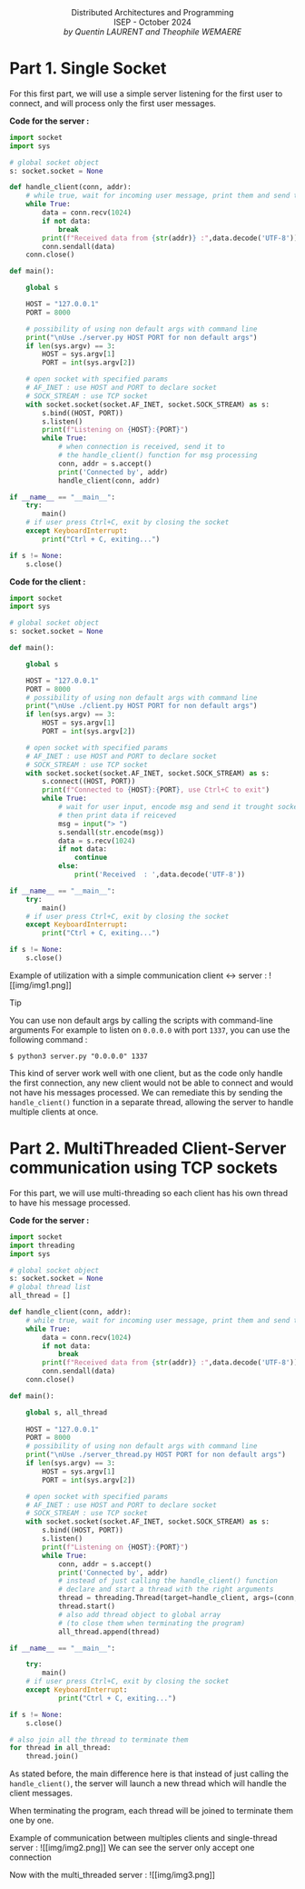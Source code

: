 <html>
	<center>Distributed Architectures and Programming</center>
	<center>ISEP - October 2024</center>
	<center style="font-style:italic">by Quentin LAURENT and Theophile WEMAERE</center>
</html>


# Part 1. Single Socket

For this first part, we will use a simple server listening for the first user to connect, and will process only the first user messages.

**Code for the server :**
```python
import socket
import sys

# global socket object 
s: socket.socket = None

def handle_client(conn, addr):
    # while true, wait for incoming user message, print them and send them back
    while True:
        data = conn.recv(1024)
        if not data:
            break
        print(f"Received data from {str(addr)} :",data.decode('UTF-8'))
        conn.sendall(data)
    conn.close()

def main():

    global s

    HOST = "127.0.0.1"
    PORT = 8000

    # possibility of using non default args with command line
    print("\nUse ./server.py HOST PORT for non default args")
    if len(sys.argv) == 3:
        HOST = sys.argv[1]
        PORT = int(sys.argv[2])

    # open socket with specified params
    # AF_INET : use HOST and PORT to declare socket
    # SOCK_STREAM : use TCP socket
    with socket.socket(socket.AF_INET, socket.SOCK_STREAM) as s:
        s.bind((HOST, PORT))
        s.listen()
        print(f"Listening on {HOST}:{PORT}")
        while True:
            # when connection is received, send it to
            # the handle_client() function for msg processing
            conn, addr = s.accept()
            print('Connected by', addr)
            handle_client(conn, addr)

if __name__ == "__main__":
    try:
        main()
    # if user press Ctrl+C, exit by closing the socket
    except KeyboardInterrupt:
        print("Ctrl + C, exiting...")

if s != None:
    s.close()
```

**Code for the client :**
```python
import socket
import sys

# global socket object 
s: socket.socket = None

def main():

    global s

    HOST = "127.0.0.1"
    PORT = 8000
    # possibility of using non default args with command line
    print("\nUse ./client.py HOST PORT for non default args")
    if len(sys.argv) == 3:
        HOST = sys.argv[1]
        PORT = int(sys.argv[2])

    # open socket with specified params
    # AF_INET : use HOST and PORT to declare socket
    # SOCK_STREAM : use TCP socket
    with socket.socket(socket.AF_INET, socket.SOCK_STREAM) as s:
        s.connect((HOST, PORT))
        print(f"Connected to {HOST}:{PORT}, use Ctrl+C to exit")
        while True:
            # wait for user input, encode msg and send it trought socket
            # then print data if reiceved
            msg = input("> ")
            s.sendall(str.encode(msg))
            data = s.recv(1024)
            if not data:
                continue
            else:
                print('Received  : ',data.decode('UTF-8'))

if __name__ == "__main__":
    try:
        main()
    # if user press Ctrl+C, exit by closing the socket
    except KeyboardInterrupt:
        print("Ctrl + C, exiting...")

if s != None:
    s.close()
```

Example of utilization with a simple communication client <-> server : 
![[img/img1.png]]
>[!TIP]
>You can use non default args by calling the scripts with command-line arguments
>For example to listen on `0.0.0.0` with port `1337`, you can use the following command :
>```shell
>$ python3 server.py "0.0.0.0" 1337

This kind of server work well with one client, but as the code only handle the first connection, any new client would not be able to connect and would not have his messages processed. We can remediate this by sending the `handle_client()` function in a separate thread, allowing the server to handle multiple clients at once.

# Part 2. MultiThreaded Client-Server communication using TCP sockets

For this part, we will use multi-threading so each client has his own thread to have his message processed.

**Code for the server :**
```python
import socket
import threading
import sys

# global socket object 
s: socket.socket = None
# global thread list
all_thread = []

def handle_client(conn, addr):
    # while true, wait for incoming user message, print them and send them back
    while True:
        data = conn.recv(1024)
        if not data:
            break
        print(f"Received data from {str(addr)} :",data.decode('UTF-8'))
        conn.sendall(data)
    conn.close()

def main():

    global s, all_thread
    
    HOST = "127.0.0.1"
    PORT = 8000
    # possibility of using non default args with command line
    print("\nUse ./server_thread.py HOST PORT for non default args")
    if len(sys.argv) == 3:
        HOST = sys.argv[1]
        PORT = int(sys.argv[2])

    # open socket with specified params
    # AF_INET : use HOST and PORT to declare socket
    # SOCK_STREAM : use TCP socket
    with socket.socket(socket.AF_INET, socket.SOCK_STREAM) as s:
        s.bind((HOST, PORT))
        s.listen()
        print(f"Listening on {HOST}:{PORT}")
        while True:
            conn, addr = s.accept()
            print('Connected by', addr)
            # instead of just calling the handle_client() function
            # declare and start a thread with the right arguments
            thread = threading.Thread(target=handle_client, args=(conn,addr))
            thread.start()
            # also add thread object to global array
            # (to close them when terminating the program)
            all_thread.append(thread)

if __name__ == "__main__":

    try:
        main()
    # if user press Ctrl+C, exit by closing the socket
    except KeyboardInterrupt:
            print("Ctrl + C, exiting...")

if s != None:
    s.close()

# also join all the thread to terminate them
for thread in all_thread:
    thread.join()
```

As stated before, the main difference here is that instead of just calling the `handle_client()`, the server will launch a new thread which will handle the client messages.

When terminating the program, each thread will be joined to terminate them one by one.

Example of communication between multiples clients and single-thread server :
![[img/img2.png]]
We can see the server only accept one connection

Now with the multi_threaded server :
![[img/img3.png]]

